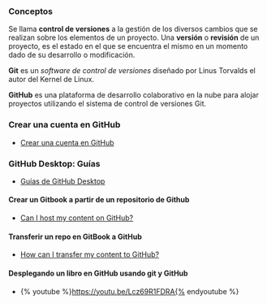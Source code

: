 ### Conceptos

Se llama **control de versiones** a la gestión de los diversos cambios que se realizan sobre los elementos de un proyecto. Una **versión** o **revisión** de un proyecto, es el estado en el que se encuentra el mismo en un momento dado de su desarrollo o modificación.

**Git**  es un *software de control de versiones* diseñado por Linus Torvalds el autor del Kernel de Linux.

**GitHub** es una plataforma de desarrollo colaborativo en la nube para alojar proyectos utilizando el sistema de control de versiones Git.

### Crear una cuenta en GitHub

* [Crear una cuenta en GitHub](https://github.com/join?source=header-home)

### GitHub Desktop: Guías

* [Guías de GitHub Desktop](https://help.github.com/desktop/guides/)

#### Crear un Gitbook a partir de un repositorio de Github
* [Can I host my content on GitHub?](https://help.gitbook.com/github/can-i-host-on-github.html)

#### Transferir un repo en GitBook a GitHub
* [How can I transfer my content to GitHub?](https://help.gitbook.com/github/how-can-i-export-to-repo.html)

#### Desplegando un libro en GitHub usando git y GitHub
* {% youtube %}https://youtu.be/Lcz69R1FDRA{% endyoutube %}

